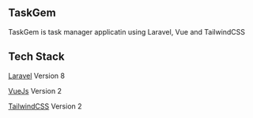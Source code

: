 

## TaskGem

TaskGem is task manager applicatin using Laravel, Vue and TailwindCSS


## Tech Stack
 [Laravel](https://laravel.com/docs) Version 8    
 
 [VueJs](https://laravel.com/docs) Version 2    
 
 [TailwindCSS](https://laravel.com/docs) Version 2    
 
